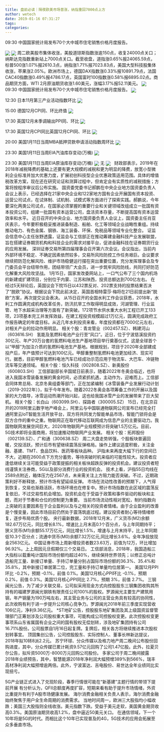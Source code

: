 ```yaml
---
title: 盘前必读｜隔夜欧美市场普涨，纳指重回7000点上方
author: wetech
date: 2019-01-16 07:31:27
tags: 
categories: 
---
```

09:30 中国国家统计局发布70个大中城市住宅销售价格月度报告。
<!-- more -->
<img align="center" border="0" src="https://imgcdn.yicai.com/uppics/images/2018/11/5795dce2c13c12cd19ef68151420a6d2.jpg" />
<img align="center" border="0" src="https://imgcdn.yicai.com/uppics/images/2019/01/8a3093b325c41897d3e126be60f0be8f.jpg" />
周二欧美股市集体收涨，美股道琼斯指数涨逾150点，收复24000点关口；纳斯达克指数重新站上7000点关口。截至收盘，道指涨0.65%报24065.59点，标普500涨1.07%报2610.3点，纳指涨1.71%报7023.83点，美国大型科技股集体收涨，苹果涨2.05%。欧洲市场上，德国DAX指数涨0.33%报10891.79点，法国CAC40指数涨0.49%报4786.17点，英国富时100指数涨0.58%报6895.02点。商品期货方面，WTI 2月原油期货收涨1.60美元，涨幅3.17%报52.11美元。
<img align="center" border="0" src="https://imgcdn.yicai.com/uppics/images/2018/11/1115fd943822077aad8679290e0a4854.jpg" />
09:30 中国国家统计局发布70个大中城市住宅销售价格月度报告。
<img align="center" border="0" src="https://imgcdn.yicai.com/uppics/images/2019/01/9fa0a49b1b123aa089cfa3a73da5a1a0.jpg" />
12:30 日本11月第三产业活动指数环比
<img align="center" border="0" src="https://imgcdn.yicai.com/uppics/images/2019/01/f8b7a57c3363a5f216fecf0a85170962.jpg" />
15:00 德国12月CPI同、环比终值
<img align="center" border="0" src="https://imgcdn.yicai.com/uppics/images/2019/01/ebef5c7c61808b7c5c3f84a8cabf96d4.jpg" />
17:30 英国12月未季调输出PPI同、环比
<img align="center" border="0" src="https://imgcdn.yicai.com/uppics/images/2019/01/c952b68e5197c38d3b3202289a489178.jpg" />
17:30 英国12月CPI同比英国12月CPI同、环比
<img align="center" border="0" src="https://imgcdn.yicai.com/uppics/images/2018/11/9d8e2d90a2b37391ca779f15a10018b0.jpg" />
20:00 美国1月11日当周MBA抵押贷款申请活动指数周环比
<img align="center" border="0" src="https://imgcdn.yicai.com/uppics/images/2018/11/3fe87f78bb215979ccf7a8b1a382813c.jpg" />
23:30 美国1月11日当周EIA汽油库存变动(万桶)
<img align="center" border="0" src="https://imgcdn.yicai.com/uppics/images/2018/11/10271f820278a7057d79730f65d39711.jpg" />
23:30 美国1月11日当周EIA原油库存变动(万桶)
<img align="center" border="0" src="https://imgcdn.yicai.com/uppics/images/2019/01/411f414252ab2780c2aa96584104f0cc.jpg" />
无
<img align="center" border="0" src="https://imgcdn.yicai.com/uppics/images/2018/11/781b132626e7c57022d1491e8f3a175c.jpg" />
 
财政部表示，2019年在2018年减税降费的基础上还要有更大规模的减税和更为明显的降费，放宽小型微利企业标准并加大优惠力度，扩展初创科技型企业优惠政策适用范围。具体的增值税改革方案，现在还在研究论证和测算过程中，但肯定会有实质性的减税措施；方案将按程序审议后公布实施。
国资委党委书记郝鹏在中央企业地方国资委负责人会议上表示，已经选择在21家中央企业和122家地方国有企业开展国有资本投资、运营公司试点，在试体制、试机制、试模式等方面进行了探索实践。郝鹏说，今年要深化两类公司试点，在国家必须掌握的重要行业和关键领域改组成立一批国有资本投资公司，组建一批国有资本运营公司，盘活资本存量，不断提高国有资本运营效率和水平。
近日召开的中央企业、地方国资委负责人会议上，国资委主任肖亚庆表示，今年要积极稳妥推进装备制造、船舶、化工等领域企业战略性重组。持续推动电力、有色金属、钢铁、海工装备、环保、免税品等领域专业化整合。
证监会信息中心主任张野透露，证监会与工信部正在推动筹建金融科技产业发展联盟，旨在搭建证券期货机构和科技企业的需求对接平台，促进金融科技在证券期货行业的应用发展。
深圳证券交易所第四届理事会召开第六次会议。会议指出，当前内外部环境不稳定、不确定因素依然较多，交易所风险防控工作任务艰巨。会议要求继续把防范化解风险、维护市场稳健运行摆在突出重要位置，充分发挥理事会及专门委员会平台纽带作用，团结带领广大会员，进一步筑牢风险防线，共同打好防范化解重大风险攻坚战。
1月15日，国家发改委网站上，一口气公布了三个国内机场的新建或扩建项目，分别位于内蒙、江苏和陕西，投资总额达到700亿左右。
在经过5天辩论后，英国议会下院15日以432票反对、202票支持的投票结果否决了“脱欧”协议。根据议会下院此前决定，英国首相特雷莎·梅将在21日前提出新“脱欧”方案，再次提交议会表决。
从15日召开的全国水利工作会议获悉，2018年，水利工作圆满完成机构改革任务，防汛抗旱工作取得明显成效，河湖管理、行业监管、地下水超采治理等方面有了新突破。172项节水供水重大水利工程已开工133项，23项基本完工并发挥效益，在建工程投资规模超过1万亿元，圆满完成政府工作报告确定的年度目标。从近几年水利投资来看，年度投资都在7000亿元左右，对相关产业的拉动作用明显。
相关个股：青龙管业（002457.SZ）、韩建河山（603616.SH）
氢能及氢燃料电池产业行至“风口”。近日，位于宁波慈溪投资约30亿元、年产20万台套的氢燃料电池生产基地项目举行奠基仪式，这是全球首个以“甲醇”为加注介质的氢燃料电池生产基地。根据规划，项目于2020年全部建成投产后，年产值预计可达到100亿元。甲醇重整制氢燃料电池更加经济、现实可行。据悉，目前甲醇氢燃料电池汽车已经成功示范应用于物流车、大巴车、冷链物流车等交通领域。
相关个股：恒久科技（002808.SZ）、新奥股份（600803.SH）
工信部副部长辛国斌日前表示，随着2022年冬奥会临近，也将进入我国冰雪装备发展的黄金时间，必须紧抓机遇，主动作为，迎难而上。工信部会同体育总局、北京冬奥组委等部门，正在加紧编制《冰雪装备产业发展行动计划（2019-2022年）》，拟于今年发布。随着2022冬奥会各项筹备工作的开展以及国家的大力倡导，冰雪运动热潮开始兴起，这也给我国冰雪产业的发展带来了巨大契机。
相关个股：长白山（603099.SH）、探路者（300005.SZ）
15日，在北京召开的2019阿里云数字地产峰会上，阿里云与中国联通物联网公司宣布已经完全打通阿里云IoT智能生活开放平台，双方将共同发力智能单品市场，智能门锁将会是双方合作的重中之重。物联网正在取代移动互联网成为信息产业的主要驱动力。我国物联网发展空间巨大，2020年物联网产业规模预计将突破1.5万亿元。目前，5G技术即将全面商用，将加速推动物联网产业发展。
相关个股：拓邦股份（002139.SZ）、广和通（300638.SZ）
周二大盘走势转强，个股板块普遍回暖，交投活跃，预计后市有望继续震荡反弹格局。操作上建议适度积极，关注金融、基建、TMT、食品饮料、医药等板块品种。
沪指未来再度大幅下行的空间已不大，近期在2600点下方充分蓄势，等待突破时机来临的可能性较大。投资者应逢低继续关注可能受益于政策提振的相关板块超跌反弹的投资机会。建议投资者短线谨慎关注券商，5G以及部分消费行业的投资机会。
技术上看，沪指55日均线在2589点附近，箱体压力在2567点，未来需关注上方阻力能否突破。不过，近期政策利好不断释放，预计市场有望延续反弹。
市场在流动性改善的预期下，人气得到恢复，交易也渐趋活跃，市场环境也在修复中。预计市场指数在此区域的震荡反复依旧，不过交易性机会增加。投资机会在于受益于政策和事件驱动的板块和主题，而对于节奏和仓位的控制更为重要。
当前市场流动性相对宽松，制约指数向上突破的主要因素在于企业盈利以及与之相关的投资者情绪。由于企业盈利的改善是个慢变量，因此市场目前仍然处于震荡筑底过程。建议投资者耐心等待情绪修复，逐步布局优质个股。
央行最新数据，2018年12月末，广义货币(M2)余额182.67万亿元，同比增长8.1%，增速比上月末高0.1个百分点，与上年同期持平；狭义货币(M1)余额55.17万亿元，同比增长1.5%，增速与上月末持平，比上年同期低10.3个百分点；流通中货币(M0)余额7.32万亿元,同比增长3.6%。全年净投放现金2563亿元。
中国证券市场上周新增投资者数23.63万，前值为12万，环比增加96.92%。上上周因元旦假期仅三个交易日。
工信部消息，2018年，我国造船三大指标以载重吨计国际市场份额均超过40%，继续保持世界领先；以修正总吨计造船完工量、新接订单量、手持订单量分别占国际市场份额的36.3%、35.4%和35.8%，其中新接订单居第二位，完工量和手持订单量均位居第一。
美国12月PPI环比 -0.2%，预期 -0.1%，前值 0.1%。美国12月核心PPI环比 -0.1%，预期 0.2%，前值 0.3%。美国12月核心PPI同比 2.7%，预期 3%，前值 2.7%。
三钢闽光公告，为了减少关联交易，公司拟采用现金方式向控股股东三钢集团收购其所持有的福建罗源闽光钢铁有限责任公司100%的股权。罗源闽光主要生产建筑用钢，年产钢量为190万吨左右，其主营业务与公司的主营业务具有较高的协同性，此次收购有利于进一步提升公司核心竞争力。罗源闽光2018年前三季度实现营收106亿元，净利9.36亿元。
*ST地矿公告，控股股东地矿集团及其上级国资监督管理部门正筹划涉及公司股权重大事项，可能构成公司控股权变更。此次控股权变更事项系山东省属国有企业之间的国有股权无偿划转，涉及地矿集团持有公司16.71%股份。公司股票自1月16日起复牌。复牌后，相关各方将继续推进本次股权划转事宜。
顶固集创公告，公司控股股东、实际控制人、董事长林新达提议，2018年拟10转8派2.2元。
苏宁环球、分众传媒以及格力地产周二晚间公布股份回购进度，其中，分众传媒已累计耗资9.57亿元回购了公司1.47亿股。此外，拉夏贝尔公告，拟斥资5000万-8000万元回购公司股份。
多家公司于周二晚间披露2018年业绩预告，其中，智慧能源2018年净利润大幅预增389%到566%，瑞丰高材净利润大幅预增逾两倍。此外，宁波富达、吉电股份、易世达全年业绩同比实现扭亏。
 
 
5G产业链正式进入了兑现阶段，春季行情很可能在“新基建”主题行情的带领下提前开展 
有分析认为，QFII总额度再度扩容，短期来看有助于提升市场情绪，外资比重提升有利于A股市场健康发展。
海尔消费金融相关负责人表示，海尔消费金融始终聚焦于用户全生命周期的消费需求。
当地时间周一，欧洲三大股指均小幅收跌；美国三大股指则全线收涨。美元指数下跌。受益于美元走软，美国黄金期货收高0.3%。美国原油期货收高1.2%，盘中逼近50美元关口。
在通信领域，下一个10年将是5G的时代。而相比这个10年已实现普及的4G，5G技术的应用会拓展至众多垂直市场。

